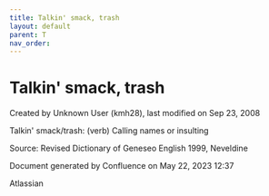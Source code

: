 ```yaml
---
title: Talkin' smack, trash
layout: default
parent: T
nav_order:
---
```


# Talkin' smack, trash

Created by  Unknown User (kmh28), last modified on Sep 23, 2008

Talkin' smack/trash: (verb) Calling names or insulting

Source: Revised Dictionary of Geneseo English 1999, Neveldine

Document generated by Confluence on May 22, 2023 12:37

Atlassian
